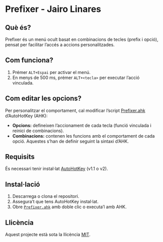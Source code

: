# Prefixer - Jairo Linares

## Què és?
Prefixer és un menú ocult basat en combinacions de tecles (prefix i opció), pensat per facilitar l’accés a accions personalitzades.

## Com funciona?
1. Prémer `ALT+Espai` per activar el menú.  
2. En menys de 500 ms, prémer `ALT+<tecla>` per executar l’acció vinculada.  

## Com editar les opcions?
Per personalitzar el comportament, cal modificar l’script [Prefixer.ahk](Prefixer.ahk) d’AutoHotKey (AHK):

- **Opcions:** defineixen l’accionament de cada tecla (funció vinculada i reinici de combinacions).  
- **Combinacions:** contenen les funcions amb el comportament de cada opció. Aquestes s’han de definir seguint la sintaxi d’AHK.  

## Requisits
És necessari tenir instal·lat [AutoHotKey](https://www.autohotkey.com/) (v1.1 o v2).

## Instal·lació
1. Descarrega o clona el repositori.  
2. Assegura’t que tens AutoHotKey instal·lat.  
3. Obre [`Prefixer.ahk`](Prefixer.ahk) amb doble clic o executa’l amb AHK.

## Llicència
Aquest projecte està sota la llicència [MIT](LICENSE).